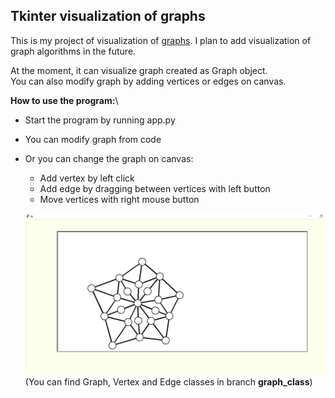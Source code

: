 ## **Tkinter visualization of graphs**
This is my project of visualization of 
[graphs](https://en.wikipedia.org/wiki/Graph_\(discrete_mathematics\)). I plan to add visualization of graph algorithms in the future.

At the moment, it can visualize graph created as Graph object.\
You can also modify graph by adding vertices or edges on canvas.

**How to use the program:**\
* Start the program by running app.py
* You can modify graph from code
* Or you can change the graph on canvas:
    - Add vertex by left click
    - Add edge by dragging between vertices with left button
    - Move vertices with right mouse button
    
    ![screenshot](screen.png)\
(You can find Graph, Vertex and Edge classes in branch **graph_class**)
  
